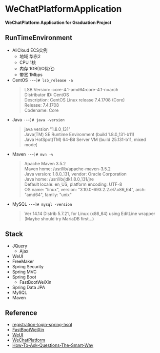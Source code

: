 # WeChatPlatformApplication
**WeChatPlatform Application for Graduation Project**

## RunTimeEnvironment
- AliCloud ECS实例 
  * 地域 华东2
  * CPU 1核
  * 内存 1GB(I/O优化)
  * 带宽 1Mbps 
- CentOS ```··~]# lsb_release -a```
  > LSB Version:	:core-4.1-amd64:core-4.1-noarch<br/>
  > Distributor ID:	CentOS<br/>
  > Description:	CentOS Linux release 7.4.1708 (Core) <br/>
  > Release:	7.4.1708<br/>
  > Codename:	Core<br/>
- Java ```··~]# java -version```
  > java version "1.8.0_131"<br/>
  > Java(TM) SE Runtime Environment (build 1.8.0_131-b11)<br/>
  > Java HotSpot(TM) 64-Bit Server VM (build 25.131-b11, mixed mode)<br/>
- Maven ```··~]# mvn -v```
  > Apache Maven 3.5.2<br/>
  > Maven home: /usr/lib/apache-maven-3.5.2<br/>
  > Java version: 1.8.0_131, vendor: Oracle Corporation<br/>
  > Java home: /usr/lib/jdk1.8.0_131/jre<br/>
  > Default locale: en_US, platform encoding: UTF-8<br/>
  > OS name: "linux", version: "3.10.0-693.2.2.el7.x86_64", arch: "amd64", family: "unix"
- MySQL ```··~]# mysql -version```
  > Ver 14.14 Distrib 5.7.21, for Linux (x86_64) using  EditLine wrapper
  > (Maybe should try MariaDB first...)

## Stack
- JQuery
  - Ajax
- WeUI
- FreeMaker
- Spring Security
- Spring MVC
- Spring Boot
  - FastBootWeiXin
- Spring Data JPA
- MySQL
- Maven

## Reference
- [registration-login-spring-hsql](https://hellokoding.com/registration-and-login-example-with-spring-security-spring-boot-spring-data-jpa-hsql-jsp/)
- [FastBootWeiXin](https://github.com/FastBootWeixin/FastBootWeixin)
- [WeUI](https://github.com/Tencent/weui)
- [WeChatPlatform](https://mp.weixin.qq.com/)
- [How-To-Ask-Questions-The-Smart-Way](https://github.com/ryanhanwu/How-To-Ask-Questions-The-Smart-Way/blob/master/README-zh_CN.md)